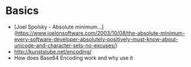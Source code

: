 # Basics
- [Joel Spolsky - Absolute minimum...] (https://www.joelonsoftware.com/2003/10/08/the-absolute-minimum-every-software-developer-absolutely-positively-must-know-about-unicode-and-character-sets-no-excuses/)
- http://kunststube.net/encoding/
- How does Base64 Encoding work and why use it 
